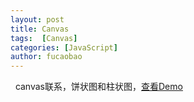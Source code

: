 ```yaml
---
layout: post
title: Canvas
tags:  [Canvas]
categories: [JavaScript]
author: fucaobao
---
```

&nbsp;
    canvas联系，饼状图和柱状图，[查看Demo](/demo/canvas/index.html)